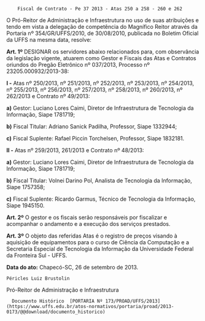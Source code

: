         Fiscal de Contrato - Pe 37 2013 - Atas 250 a 258 - 260 e 262  

O Pró-Reitor de Administração e Infraestrutura no uso de suas atribuições e tendo em vista a delegação de competência do Magnífico Reitor através da Portaria nº 354/GR/UFFS/2010, de 30/08/2010, publicada no Boletim Oficial da UFFS na mesma data, resolve:

 **Art. 1º** DESIGNAR os servidores abaixo relacionados para, com observância da legislação vigente, atuarem como Gestor e Fiscais das Atas e Contratos oriundos do Pregão Eletrônico nº 037/2013, Processo nº 23205.000932/2013-38:

 **I -** Atas nº 250/2013, nº 251/2013, nº 252/2013, nº 253/2013, nº 254/2013, nº 255/2013, nº 256/2013, nº 257/2013, nº 258/2013, nº 260/2013, nº 262/2013 e Contrato nº 49/2013:

 **a)** Gestor: Luciano Lores Caimi, Diretor de Infraestrutura de Tecnologia da Informação, Siape 1781719;

 **b)** Fiscal Titular: Adriano Sanick Padilha, Professor, Siape 1332944;

 **c)** Fiscal Suplente: Rafael Piccin Torchelsen, Professor, Siape 1832181.

 **II -** Atas nº 259/2013, 261/2013 e Contrato nº 48/2013:

 **a)** Gestor: Luciano Lores Caimi, Diretor de Infraestrutura de Tecnologia da Informação, Siape 1781719;

 **b)** Fiscal Titular: Volnei Darino Pol, Analista de Tecnologia da Informação, Siape 1757358;

 **c)** Fiscal Suplente: Ricardo Garmus, Técnico de Tecnologia da Informação, Siape 1945150.

 **Art. 2º** O gestor e os fiscais serão responsáveis por fiscalizar e acompanhar o andamento e a execução dos serviços prestados.

 **Art. 3º** O objeto das referidas Atas é o registro de preços visando à aquisição de equipamentos para o curso de Ciência da Computação e a Secretaria Especial de Tecnologia da Informação da Universidade Federal da Fronteira Sul - UFFS.

  

   **Data do ato:** Chapecó-SC, 26 de setembro de 2013.   
 

    Péricles Luiz Brustolin   
 Pró-Reitor de Administração e Infraestrutura 

      Documento Histórico  [PORTARIA Nº 173/PROAD/UFFS/2013](https://www.uffs.edu.br/atos-normativos/portaria/proad/2013-0173/@@download/documento_historico)     
      